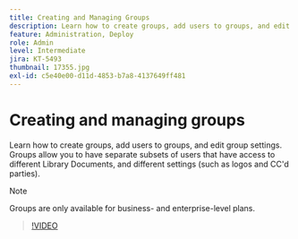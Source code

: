 ```yaml
---
title: Creating and Managing Groups
description: Learn how to create groups, add users to groups, and edit group settings
feature: Administration, Deploy
role: Admin
level: Intermediate
jira: KT-5493
thumbnail: 17355.jpg
exl-id: c5e40e00-d11d-4853-b7a8-4137649ff481
---
```

# Creating and managing groups

Learn how to create groups, add users to groups, and edit group settings. Groups allow you to have separate subsets of users that have access to different Library Documents, and different settings (such as logos and CC'd parties).

>[!NOTE]
>
>Groups are only available for business- and enterprise-level plans.

>[!VIDEO](https://video.tv.adobe.com/v/344682?quality=12&learn=on&hidetitle=true)
